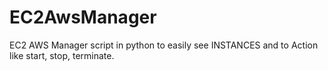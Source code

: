 # EC2AwsManager
EC2 AWS Manager script in python to easily see INSTANCES and to Action like start, stop, terminate.
